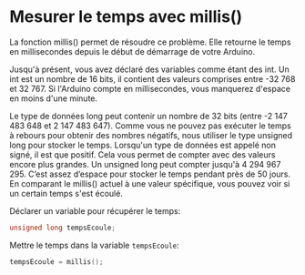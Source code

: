 # Mesurer le temps avec millis()

La fonction millis() permet de résoudre ce problème. Elle retourne le temps en millisecondes depuis le début de démarrage de votre Arduino. 

Jusqu'à présent, vous avez déclaré des variables comme étant des int. Un int est un nombre de 16 bits, il contient des valeurs comprises entre -32 768 et 32 767. Si l'Arduino compte en millisecondes, vous manquerez d'espace en moins d'une minute. <!-- il y a un changement dans la façon de s'adresser au lecteur. On se retrouve tout à coup à parler au vous. Le texte auparavant était plutôt au on  -->

Le type de données long peut contenir un nombre de 32 bits (entre -2 147 483 648 et 2 147 483 647). Comme vous ne pouvez pas exécuter le temps à rebours pour obtenir des nombres négatifs, nous utiliser le type unsigned long pour stocker le temps. Lorsqu'un type de données est appelé non signé, il est que positif. Cela vous permet de compter avec des valeurs encore plus grandes. Un unsigned long peut compter jusqu'à 4 294 967 295. C’est assez d’espace pour stocker le temps pendant près de 50 jours. En comparant le millis() actuel à une valeur spécifique, vous pouvez voir si un certain temps s'est écoulé.

Déclarer un variable <!-- une  -->pour récupérer le temps:
```cpp
unsigned long tempsEcoule;
```

Mettre le temps dans la variable `tempsEcoule`:
```cpp
tempsEcoule = millis();
```
